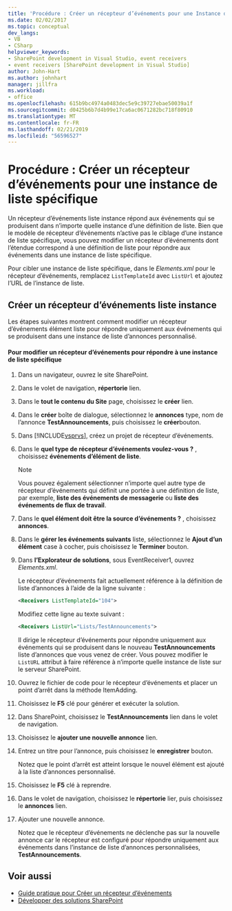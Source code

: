```yaml
---
title: 'Procédure : Créer un récepteur d’événements pour une Instance de liste spécifique | Microsoft Docs'
ms.date: 02/02/2017
ms.topic: conceptual
dev_langs:
- VB
- CSharp
helpviewer_keywords:
- SharePoint development in Visual Studio, event receivers
- event receivers [SharePoint development in Visual Studio]
author: John-Hart
ms.author: johnhart
manager: jillfra
ms.workload:
- office
ms.openlocfilehash: 615b9bc4974a0483dec5e9c39727ebae50039a1f
ms.sourcegitcommit: d0425b6b7d4b99e17ca6ac0671282bc718f80910
ms.translationtype: MT
ms.contentlocale: fr-FR
ms.lasthandoff: 02/21/2019
ms.locfileid: "56596527"
---
```

# <a name="how-to-create-an-event-receiver-for-a-specific-list-instance"></a>Procédure : Créer un récepteur d’événements pour une instance de liste spécifique
  Un récepteur d’événements liste instance répond aux événements qui se produisent dans n’importe quelle instance d’une définition de liste. Bien que le modèle de récepteur d’événements n’active pas le ciblage d’une instance de liste spécifique, vous pouvez modifier un récepteur d’événements dont l’étendue correspond à une définition de liste pour répondre aux événements dans une instance de liste spécifique.

 Pour cibler une instance de liste spécifique, dans le *Elements.xml* pour le récepteur d’événements, remplacez `ListTemplateId` avec `ListUrl` et ajoutez l’URL de l’instance de liste.

## <a name="create-a-list-instance-event-receiver"></a>Créer un récepteur d’événements liste instance
 Les étapes suivantes montrent comment modifier un récepteur d’événements élément liste pour répondre uniquement aux événements qui se produisent dans une instance de liste d’annonces personnalisé.

#### <a name="to-modify-an-event-receiver-to-respond-to-a-specific-list-instance"></a>Pour modifier un récepteur d’événements pour répondre à une instance de liste spécifique

1.  Dans un navigateur, ouvrez le site SharePoint.

2.  Dans le volet de navigation, **répertorie** lien.

3.  Dans le **tout le contenu du Site** page, choisissez le **créer** lien.

4.  Dans le **créer** boîte de dialogue, sélectionnez le **annonces** type, nom de l’annonce **TestAnnouncements**, puis choisissez le **créer**bouton.

5.  Dans [!INCLUDE[vsprvs](../sharepoint/includes/vsprvs-md.md)], créez un projet de récepteur d’événements.

6.  Dans le **quel type de récepteur d’événements voulez-vous ?** , choisissez **événements d’élément de liste**.

    > [!NOTE]
    >  Vous pouvez également sélectionner n’importe quel autre type de récepteur d’événements qui définit une portée à une définition de liste, par exemple, **liste des événements de messagerie** ou **liste des événements de flux de travail**.

7.  Dans le **quel élément doit être la source d’événements ?** , choisissez **annonces**.

8.  Dans le **gérer les événements suivants** liste, sélectionnez le **Ajout d’un élément** case à cocher, puis choisissez le **Terminer** bouton.

9. Dans **l’Explorateur de solutions**, sous EventReceiver1, ouvrez *Elements.xml*.

     Le récepteur d’événements fait actuellement référence à la définition de liste d’annonces à l’aide de la ligne suivante :

    ```xml
    <Receivers ListTemplateId="104">
    ```

     Modifiez cette ligne au texte suivant :

    ```xml
    <Receivers ListUrl="Lists/TestAnnouncements">
    ```

     Il dirige le récepteur d’événements pour répondre uniquement aux événements qui se produisent dans le nouveau **TestAnnouncements** liste d’annonces que vous venez de créer. Vous pouvez modifier le `ListURL` attribut à faire référence à n’importe quelle instance de liste sur le serveur SharePoint.

10. Ouvrez le fichier de code pour le récepteur d’événements et placer un point d’arrêt dans la méthode ItemAdding.

11. Choisissez le **F5** clé pour générer et exécuter la solution.

12. Dans SharePoint, choisissez le **TestAnnouncements** lien dans le volet de navigation.

13. Choisissez le **ajouter une nouvelle annonce** lien.

14. Entrez un titre pour l’annonce, puis choisissez le **enregistrer** bouton.

     Notez que le point d’arrêt est atteint lorsque le nouvel élément est ajouté à la liste d’annonces personnalisé.

15. Choisissez le **F5** clé à reprendre.

16. Dans le volet de navigation, choisissez le **répertorie** lier, puis choisissez le **annonces** lien.

17. Ajouter une nouvelle annonce.

     Notez que le récepteur d’événements ne déclenche pas sur la nouvelle annonce car le récepteur est configuré pour répondre uniquement aux événements dans l’instance de liste d’annonces personnalisées, **TestAnnouncements**.

## <a name="see-also"></a>Voir aussi
- [Guide pratique pour Créer un récepteur d’événements](../sharepoint/how-to-create-an-event-receiver.md)
- [Développer des solutions SharePoint](../sharepoint/developing-sharepoint-solutions.md)
